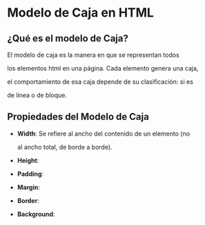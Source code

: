 # Modelo de Caja en HTML

## ¿Qué es el modelo de Caja?

El modelo de caja es la manera en que se representan todos 

los elementos html en una página. Cada elemento genera una caja, 

el comportamiento de esa caja depende de su clasificación: si es 

de línea o de bloque.

## Propiedades del Modelo de Caja

- **Width**: Se refiere al ancho del contenido de un elemento (no 
  
  al ancho total, de borde a borde). 
- **Height**: 
- **Padding**:
- **Margin**: 
- **Border**: 
- **Background**: 